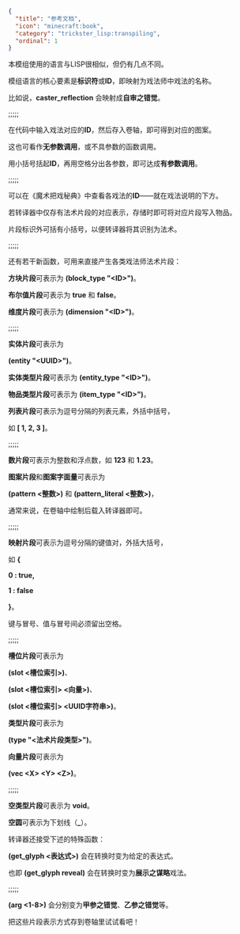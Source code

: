```json
{
  "title": "参考文档",
  "icon": "minecraft:book",
  "category": "trickster_lisp:transpiling",
  "ordinal": 1
}
```

本模组使用的语言与LISP很相似，但仍有几点不同。


模组语言的核心要素是**标识符**或**ID**，即映射为戏法师中戏法的名称。


比如说，**caster_reflection** 会映射成**自审之错觉**。

;;;;;

在代码中输入戏法对应的**ID**，然后存入卷轴，即可得到对应的图案。

这也可看作**无参数调用**，或不具参数的函数调用。


用小括号括起**ID**，再用空格分出各参数，即可达成**有参数调用**。

;;;;;

可以在《魔术把戏秘典》中查看各戏法的**ID**——就在戏法说明的下方。


若转译器中仅存有法术片段的对应表示，存储时即可将对应片段写入物品。


片段标识外可括有小括号，以便转译器将其识别为法术。

;;;;;

还有若干新函数，可用来直接产生各类戏法师法术片段：


**方块片段**可表示为 **(block_type "\<ID\>")**。


**布尔值片段**可表示为 **true** 和 **false**。


**维度片段**可表示为 **(dimension "\<ID\>")**。

;;;;;

**实体片段**可表示为

**(entity "\<UUID\>")**。


**实体类型片段**可表示为 **(entity_type "\<ID\>")**。


**物品类型片段**可表示为 **(item_type "\<ID\>")**。


**列表片段**可表示为逗号分隔的列表元素，外括中括号，

如 **[ 1, 2, 3 ]**。

;;;;;

**数片段**可表示为整数和浮点数，如 **123** 和 **1.23**。


**图案片段**和**图案字面量**可表示为

**(pattern \<整数\>)** 和 **(pattern_literal \<整数\>)**，

通常来说，在卷轴中绘制后载入转译器即可。

;;;;;

**映射片段**可表示为逗号分隔的键值对，外括大括号，


如 **{**

**0 : true,**

**1 : false**

**}**。


键与冒号、值与冒号间必须留出空格。

;;;;;

**槽位片段**可表示为

**(slot \<槽位索引\>)**、

**(slot \<槽位索引\> \<向量\>)**、

**(slot \<槽位索引\> \<UUID字符串\>)**。


**类型片段**可表示为

**(type "\<法术片段类型\>")**。


**向量片段**可表示为

**(vec \<X\> \<Y\> \<Z\>)**。

;;;;;

**空类型片段**可表示为 **void**。

**空圆**可表示为下划线（**_**）。


转译器还接受下述的特殊函数：


**(get_glyph \<表达式\>)** 会在转换时变为给定的表达式。

也即 **(get_glyph reveal)** 会在转换时变为**展示之谋略**戏法。

;;;;;

**(arg \<1-8\>)** 会分别变为**甲参之错觉**、**乙参之错觉**等。


把这些片段表示方式存到卷轴里试试看吧！